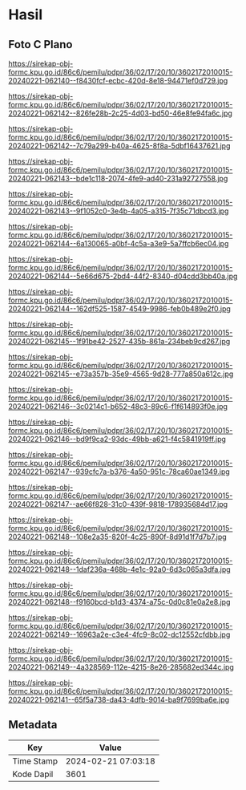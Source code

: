# Hasil

## Foto C Plano

https://sirekap-obj-formc.kpu.go.id/86c6/pemilu/pdpr/36/02/17/20/10/3602172010015-20240221-062140--f8430fcf-ecbc-420d-8e18-94471ef0d729.jpg

https://sirekap-obj-formc.kpu.go.id/86c6/pemilu/pdpr/36/02/17/20/10/3602172010015-20240221-062142--826fe28b-2c25-4d03-bd50-46e8fe94fa6c.jpg

https://sirekap-obj-formc.kpu.go.id/86c6/pemilu/pdpr/36/02/17/20/10/3602172010015-20240221-062142--7c79a299-b40a-4625-8f8a-5dbf16437621.jpg

https://sirekap-obj-formc.kpu.go.id/86c6/pemilu/pdpr/36/02/17/20/10/3602172010015-20240221-062143--bde1c118-2074-4fe9-ad40-231a92727558.jpg

https://sirekap-obj-formc.kpu.go.id/86c6/pemilu/pdpr/36/02/17/20/10/3602172010015-20240221-062143--9f1052c0-3e4b-4a05-a315-7f35c71dbcd3.jpg

https://sirekap-obj-formc.kpu.go.id/86c6/pemilu/pdpr/36/02/17/20/10/3602172010015-20240221-062144--6a130065-a0bf-4c5a-a3e9-5a7ffcb6ec04.jpg

https://sirekap-obj-formc.kpu.go.id/86c6/pemilu/pdpr/36/02/17/20/10/3602172010015-20240221-062144--5e66d675-2bd4-44f2-8340-d04cdd3bb40a.jpg

https://sirekap-obj-formc.kpu.go.id/86c6/pemilu/pdpr/36/02/17/20/10/3602172010015-20240221-062144--162df525-1587-4549-9986-feb0b489e2f0.jpg

https://sirekap-obj-formc.kpu.go.id/86c6/pemilu/pdpr/36/02/17/20/10/3602172010015-20240221-062145--1f91be42-2527-435b-861a-234beb9cd267.jpg

https://sirekap-obj-formc.kpu.go.id/86c6/pemilu/pdpr/36/02/17/20/10/3602172010015-20240221-062145--e73a357b-35e9-4565-9d28-777a850a612c.jpg

https://sirekap-obj-formc.kpu.go.id/86c6/pemilu/pdpr/36/02/17/20/10/3602172010015-20240221-062146--3c0214c1-b652-48c3-89c6-f1f614893f0e.jpg

https://sirekap-obj-formc.kpu.go.id/86c6/pemilu/pdpr/36/02/17/20/10/3602172010015-20240221-062146--bd9f9ca2-93dc-49bb-a621-f4c5841919ff.jpg

https://sirekap-obj-formc.kpu.go.id/86c6/pemilu/pdpr/36/02/17/20/10/3602172010015-20240221-062147--939cfc7a-b376-4a50-951c-78ca60ae1349.jpg

https://sirekap-obj-formc.kpu.go.id/86c6/pemilu/pdpr/36/02/17/20/10/3602172010015-20240221-062147--ae66f828-31c0-439f-9818-178935684d17.jpg

https://sirekap-obj-formc.kpu.go.id/86c6/pemilu/pdpr/36/02/17/20/10/3602172010015-20240221-062148--108e2a35-820f-4c25-890f-8d91d1f7d7b7.jpg

https://sirekap-obj-formc.kpu.go.id/86c6/pemilu/pdpr/36/02/17/20/10/3602172010015-20240221-062148--1daf236a-468b-4e1c-92a0-6d3c065a3dfa.jpg

https://sirekap-obj-formc.kpu.go.id/86c6/pemilu/pdpr/36/02/17/20/10/3602172010015-20240221-062148--f9160bcd-b1d3-4374-a75c-0d0c81e0a2e8.jpg

https://sirekap-obj-formc.kpu.go.id/86c6/pemilu/pdpr/36/02/17/20/10/3602172010015-20240221-062149--16963a2e-c3e4-4fc9-8c02-dc12552cfdbb.jpg

https://sirekap-obj-formc.kpu.go.id/86c6/pemilu/pdpr/36/02/17/20/10/3602172010015-20240221-062149--4a328569-112e-4215-8e26-285682ed344c.jpg

https://sirekap-obj-formc.kpu.go.id/86c6/pemilu/pdpr/36/02/17/20/10/3602172010015-20240221-062141--65f5a738-da43-4dfb-9014-ba9f7699ba6e.jpg


## Metadata

| Key        | Value               |
| ---------- | ------------------- |
| Time Stamp | 2024-02-21 07:03:18 |
| Kode Dapil | 3601                |



